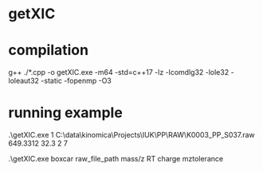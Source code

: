 # getXIC




# compilation 

g++ ./*.cpp -o getXIC.exe -m64 -std=c++17 -lz -lcomdlg32 -lole32 -loleaut32 -static -fopenmp -O3



# running example
.\getXIC.exe 1 C:\data\kinomica\Projects\IUK\PP\RAW\K0003_PP_S037.raw 649.3312 32.3 2 7


.\getXIC.exe boxcar raw_file_path mass/z RT charge mztolerance
